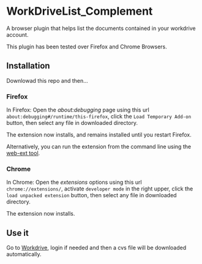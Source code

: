 # WorkDriveList_Complement
A browser plugin that helps list the documents contained in your workdrive account.

This plugin has been tested over Firefox and Chrome Browsers. 

## Installation 
Downlowad this repo and then...

### Firefox
In Firefox: Open the *about:debugging* page using this url `about:debugging#/runtime/this-firefox`, click the `Load Temporary Add-on` button, then select any file in downloaded directory.

The extension now installs, and remains installed until you restart Firefox.

Alternatively, you can run the extension from the command line using the [web-ext tool](https://extensionworkshop.com/documentation/develop/getting-started-with-web-ext/).

### Chrome
In Chrome: Open the *extensions* options using this url `chrome://extensions/`, activate `developer mode` in the right upper, click the `load unpacked extension` button, then select any file in downloaded directory.

The extension now installs.

## Use it
Go to [Workdrive](https://workdrive.zoho.com/home), login if needed and then a cvs file will be downloaded automatically.

